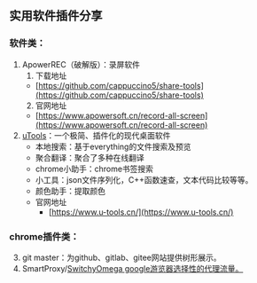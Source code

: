 ## 实用软件插件分享
### 软件类：
1. ApowerREC（破解版）：录屏软件
    1. 下载地址
    - [https://github.com/cappuccino5/share-tools](https://github.com/cappuccino5/share-tools)
    2. 官网地址
    - [https://www.apowersoft.cn/record-all-screen](https://www.apowersoft.cn/record-all-screen)
2. [uTools](https://u.tools/docs/guide/about-uTools.html)：一个极简、插件化的现代桌面软件
    - 本地搜索：基于everything的文件搜索及预览
    - 聚合翻译：聚合了多种在线翻译
    - chrome小助手：chrome书签搜索
    - 小工具：json文件序列化，C++函数速查，文本代码比较等等。
    - 颜色助手：提取颜色
    - 官网地址
        * [https://www.u-tools.cn/](https://www.u-tools.cn/)

### chrome插件类：
3. git master：为github、gitlab、gitee网站提供树形展示。
4. SmartProxy/<u>SwitchyOmega google游览器选择性的代理流量。</u>

# <u><font style="color:rgb(35, 82, 124);"></font></u>
